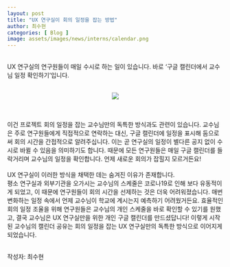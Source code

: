 ```yaml
---
layout: post
title: "UX 연구실이 회의 일정을 잡는 방법"
author: 최수현
categories: [ Blog ]
image: assets/images/news/interns/calendar.png
---
```

<br>
UX 연구실의 연구원들이 매일 수시로 하는 일이 있습니다.
바로 ‘구글 캘린더에서 교수님 일정 확인하기’입니다.
<br><br>
<figure style = "margin-left: auto; margin-right: auto;  width: 70%;  text-align: center">
    <img src="{{site.baseurl}}/assets/images/news/interns/calendar.png">
</figure>
<br><br>
이건 프로젝트 회의 일정을 잡는 교수님만의 독특한 방식과도 관련이 있습니다. 교수님은 주로 연구원들에게 직접적으로 연락하는 대신, 구글 캘린더에 일정을 표시해 둠으로써 회의 시간을 간접적으로 알려주십니다. 이는 곧 연구실의 일정이 별다른 공지 없이 수시로 바뀔 수 있음을 의미하기도 합니다. 때문에 모든 연구원들은 매일 구글 캘린더를 들락거리며 교수님의 일정을 확인합니다. 언제 새로운 회의가 잡힐지 모르거든요!
<br><br>
UX 연구실이 이러한 방식을 채택한 데는 숨겨진 이유가 존재합니다. <br>
평소 연구실과 외부기관을 오가시는 교수님의 스케줄은 코로나19로 인해 보다 유동적이게 되었고, 이 때문에 연구원들이 회의 시간을 선제하는 것은 더욱 어려워졌습니다. 매번 변화하는 일정 속에서 언제 교수님이 학교에 계시는지 예측하기 어려웠거든요. 효율적인 회의 일정 조율을 위해 연구원들은 교수님의 개인 스케줄을 바로 확인할 수 있기를 원했고, 결국 교수님은 UX 연구실만을 위한 개인 구글 캘린더를 만드셨답니다! 이렇게 시작된 교수님의 캘린더 공유는 회의 일정을 잡는 UX 연구실만의 독특한 방식으로 이어지게 되었습니다.
<br><br>

작성자: 최수현 <br>